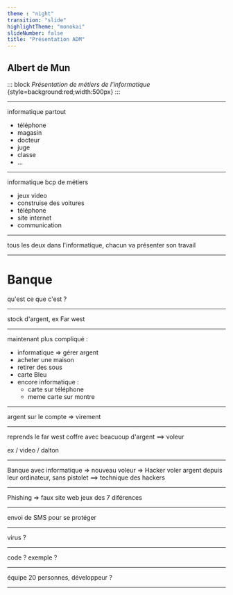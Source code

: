```yaml
---
theme : "night"
transition: "slide"
highlightTheme: "monokai"
slideNumber: false
title: "Présentation ADM"
---
```

## Albert de Mun
::: block
*Présentation de métiers de l'informatique* {style=background:red;width:500px}
::: 

---

informatique partout
- téléphone 
- magasin
- docteur
- juge
- classe
- ...

---

informatique bcp de métiers

- jeux video 
- construise des voitures
- téléphone
- site internet
- communication 

---

tous les deux dans l'informatique, chacun va présenter son travail

---

# Banque
 qu'est ce que c'est ?

---

stock d'argent, ex Far west

---

maintenant plus compliqué :
- informatique => gérer argent
- acheter une maison
- retirer des sous
- carte Bleu
- encore informatique : 
    - carte sur téléphone
    - meme carte sur montre


---

argent sur le compte 
=> virement

---

reprends le far west
    coffre avec beacuoup d'argent ==> voleur

ex / video / dalton


---


Banque avec informatique => nouveau voleur => Hacker
voler argent depuis leur ordinateur, sans pistolet
==> technique des hackers

---

Phishing => faux site web
jeux des 7 diférences 

---

envoi de SMS pour se protéger 

---

virus ?

---

code ?
exemple ?


---

équipe 20 personnes, développeur ?

---

